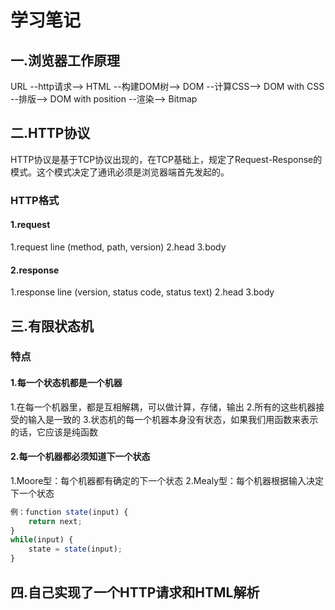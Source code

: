 # 学习笔记
## 一.浏览器工作原理
URL --http请求--> HTML --构建DOM树--> DOM --计算CSS--> DOM with CSS --排版--> DOM with position --渲染--> Bitmap
## 二.HTTP协议
HTTP协议是基于TCP协议出现的，在TCP基础上，规定了Request-Response的模式。这个模式决定了通讯必须是浏览器端首先发起的。
### HTTP格式
#### 1.request
1.request line (method, path, version)
2.head
3.body
#### 2.response
1.response line (version, status code, status text)
2.head
3.body
## 三.有限状态机
### 特点
#### 1.每一个状态机都是一个机器
1.在每一个机器里，都是互相解耦，可以做计算，存储，输出
2.所有的这些机器接受的输入是一致的
3.状态机的每一个机器本身没有状态，如果我们用函数来表示的话，它应该是纯函数
#### 2.每一个机器都必须知道下一个状态
1.Moore型：每个机器都有确定的下一个状态
2.Mealy型：每个机器根据输入决定下一个状态
```javascript
例：function state(input) {
    return next;
}
while(input) {
    state = state(input);
}
```
## 四.自己实现了一个HTTP请求和HTML解析
